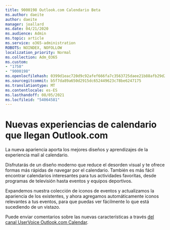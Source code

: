 ```yaml
---
title: 9000198 Outlook.com Calendario Beta
ms.author: daeite
author: daeite
manager: joallard
ms.date: 04/21/2020
ms.audience: Admin
ms.topic: article
ms.service: o365-administration
ROBOTS: NOINDEX, NOFOLLOW
localization_priority: Normal
ms.collection: Adm_O365
ms.custom:
- "1758"
- "9000198"
ms.openlocfilehash: 0399d1eac720d9c92afef666fa7c3563725daee21b88afb29d2d3abdb1501b58
ms.sourcegitcommit: b5f7da89a650d2915dc652449623c78be6247175
ms.translationtype: MT
ms.contentlocale: es-ES
ms.lasthandoff: 08/05/2021
ms.locfileid: "54064581"
---
```

# <a name="new-calendar-experiences-coming-to-outlookcom"></a>Nuevas experiencias de calendario que llegan Outlook.com

La nueva apariencia aporta los mejores diseños y aprendizajes de la experiencia mail al calendario.

Disfrutarás de un diseño moderno que reduce el desorden visual y te ofrece formas más rápidas de navegar por el calendario. También es más fácil encontrar calendarios interesantes para tus actividades favoritas, desde programas de televisión hasta eventos y equipos deportivos.

Expandemos nuestra colección de iconos de eventos y actualizamos la apariencia de los existentes, y ahora agregamos automáticamente iconos relevantes a tus eventos, para que puedas ver fácilmente lo que está sucediendo de un vistazo.

Puede enviar comentarios sobre las nuevas características a través [del canal UserVoice Outlook.com Calendar](https://go.microsoft.com/fwlink/?linkid=2103075).